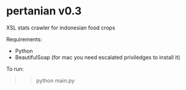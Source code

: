 pertanian v0.3
=========

XSL stats crawler for indonesian food crops


Requirements:
* Python
* BeautifulSoap (for mac you need escalated priviledges to install it)

To run:
> > python main.py

